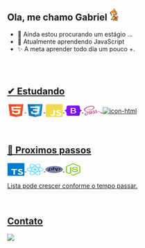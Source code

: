 ## Ola, me chamo Gabriel <img width="5%" src="https://raw.githubusercontent.com/PokeApi/sprites/master/sprites/pokemon/versions/generation-v/black-white/animated/390.gif" />


- 🔭 Ainda estou procurando um estágio ...
- 🌱 Atualmente aprendendo JavaScript 
- ✨ A meta aprender todo dia um pouco +.

<div>
<a href="https://github.com/gmm9">
<!-- <img height="160em" src="https://github-readme-stats.vercel.app/api?username=gmm9&show_icons=true&theme=dark&include_all_commits-true&count_private=true">
<img height="160em" src="https://github-readme-stats.vercel.app/api/top-langs/?username=gmm9&layout=compact&langs_count=16&theme=dark"> -->
</div>

##

<div style="display:inline_block"><br>
<h2> ✔ Estudando</h2>
<img align="center" alt="icon-html" height="30" width="40" src="https://raw.githubusercontent.com/devicons/devicon/master/icons/html5/html5-original.svg">
<img align="center" alt="icon-html" height="30" width="40" src="https://raw.githubusercontent.com/devicons/devicon/master/icons/css3/css3-original.svg">
<img align="center" alt="icon-html" height="30" width="40" src="https://raw.githubusercontent.com/devicons/devicon/master/icons/javascript/javascript-plain.svg">
<img align="center" alt="icon-html" height="30" width="40" src="https://raw.githubusercontent.com/devicons/devicon/master/icons/bootstrap/bootstrap-original.svg">
<img align="center" alt="icon-html" height="30" width="40" src="https://raw.githubusercontent.com/devicons/devicon/master/icons/sass/sass-original.svg">
<img align="center" alt="icon-html" height="30" width="40" src="https://cdn.jsdelivr.net/gh/devicons/devicon/icons/mysql/mysql-plain.svg" />
</div>

<div style="display:inline_block"><br>


</div>

<div style="display:inline_block"><br>
<h2> 📓 Proximos passos</h2>
<img align="center" alt="icon-html" height="30" width="40" src="https://raw.githubusercontent.com/devicons/devicon/master/icons/typescript/typescript-original.svg">
<img align="center" alt="icon-html" height="30" width="40" src="https://raw.githubusercontent.com/devicons/devicon/master/icons/react/react-original.svg">
<img align="center" alt="icon-html" height="30" width="40" src="https://raw.githubusercontent.com/devicons/devicon/master/icons/php/php-original.svg">
<img align="center" alt="icon-html" height="30" width="40" src="https://raw.githubusercontent.com/devicons/devicon/master/icons/nodejs/nodejs-original.svg">

<p>Lista pode crescer conforme o tempo passar.</p>
</div>

<div style="display:inline_block"><br>
<h2>Contato</h2>
<a href="https://www.linkedin.com/in/gmoura1/"><img src="https://img.shields.io/badge/LinkedIn-0077B5?style=for-the-badge&logo=linkedin&logoColor=white" target="_blank"/></a>
</div>
